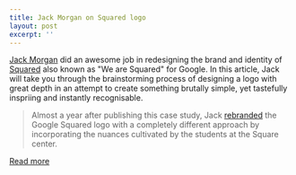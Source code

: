 ```yaml
---
title: Jack Morgan on Squared logo
layout: post
excerpt: ''
---
```


[Jack Morgan](http://jackwmorgan.com) did an awesome job in redesigning the brand and identity of
[Squared](http://www.wearesquared.com/) also known as "We are Squared" for Google. In this article, Jack will take you through the brainstorming process of designing a logo with great depth in an attempt to create something brutally simple, yet tastefully inspriing and instantly recognisable.

> Almost a year after publishing this case study, Jack [rebranded](http://jackwmorgan.com/rebranding-google-squared/) the Google Squared logo with a completely different approach by incorporating the nuances cultivated by the students at the Square center.

[Read more](http://jackwmorgan.com/squared/)